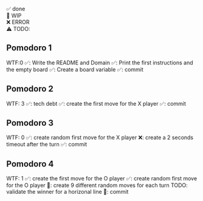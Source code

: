 ✅ done  
🚧 WIP  
❌ ERROR  
⚠ TODO:

## Pomodoro 1

WTF:0
✅: Write the README and Domain
✅: Print the first instructions and the empty board
✅: Create a board variable
✅: commit

## Pomodoro 2

WTF: 3
✅: tech debt
✅: create the first move for the X player
✅: commit

## Pomodoro 3

WTF: 0
✅: create random first move for the X player
❌: create a 2 seconds timeout after the turn
✅: commit

## Pomodoro 4

WTF: 1
✅: create the first move for the O player
✅: create random first move for the O player
🚧: create 9 different random moves for each turn
TODO: validate the winner for a horizonal line
🚧: commit
